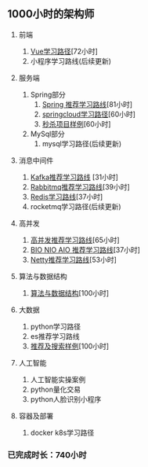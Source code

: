 
<h2>1000小时的架构师</h2>


1. 前端
	1.  [Vue学习路径](https://github.com/NewPracticer/VueProjectAndRoute)[72小时]
	2.  小程序学习路线(后续更新)

2. 服务端 
	1. Spring部分
		1. [Spring 推荐学习路线](https://github.com/NewPracticer/SpringStudyRote)[81小时]
		2. [springcloud学习路径](https://github.com/NewPracticer/SpringCloudRoute)[60小时]
		3. [秒杀项目样例](https://github.com/NewPracticer/SpikeExample)[60小时]
	2. MySql部分
		1. mysql学习路径(后续更新)

3. 消息中间件
	1. [Kafka推荐学习路线](https://github.com/NewPracticer/KafkaStudyRoute) [31小时]
	2. [Rabbitmq推荐学习路线](https://github.com/NewPracticer/RabbbitStudy)[39小时]
	3. [Redis学习路线](https://github.com/NewPracticer/RedisRoute)[37小时]
	4. rocketmq学习路径(后续更新)

4. 高并发
	1. [高并发推荐学习路线](https://github.com/NewPracticer/HighConcurrency)[65小时]
	2. [BIO NIO AIO 推荐学习路线](https://github.com/NewPracticer/BIONIOAIO)[37小时]
	3. [Netty推荐学习路线](https://github.com/NewPracticer/netty)[53小时]

5. 算法与数据结构
	1. [算法与数据结构](https://github.com/NewPracticer/DataStructure)[100小时]

6. 大数据
	1.  python学习路径
	2.  es推荐学习路线
	3. [推荐及搜索样例](https://github.com/NewPracticer/SearchRecommend)[100小时]

7. 人工智能
	1. 人工智能实操案例
	2. python量化交易
	3. python人脸识别小程序

8. 容器及部署
	1. docker k8s学习路径



### 已完成时长：740小时
